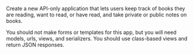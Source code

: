 Create a new API-only application that lets users keep track of books they are reading, want to read, or have read, and take private or public notes on books.

You should not make forms or templates for this app, but you will need models, urls, views, and serializers. You should use class-based views and return JSON responses.
